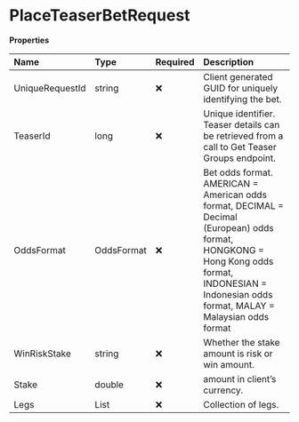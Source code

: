 # PlaceTeaserBetRequest

**Properties**

| Name            | Type               | Required | Description                                                                                                                                                                                      |
| :-------------- | :----------------- | :------- | :----------------------------------------------------------------------------------------------------------------------------------------------------------------------------------------------- |
| UniqueRequestId | string             | ❌       | Client generated GUID for uniquely identifying the bet.                                                                                                                                          |
| TeaserId        | long               | ❌       | Unique identifier. Teaser details can be retrieved from a call to Get Teaser Groups endpoint.                                                                                                    |
| OddsFormat      | OddsFormat         | ❌       | Bet odds format. AMERICAN = American odds format, DECIMAL = Decimal (European) odds format, HONGKONG = Hong Kong odds format, INDONESIAN = Indonesian odds format, MALAY = Malaysian odds format |
| WinRiskStake    | string             | ❌       | Whether the stake amount is risk or win amount.                                                                                                                                                  |
| Stake           | double             | ❌       | amount in client’s currency.                                                                                                                                                                     |
| Legs            | List<TeaserBetLeg> | ❌       | Collection of legs.                                                                                                                                                                              |

<!-- This file was generated by liblab | https://liblab.com/ -->
